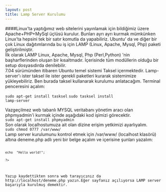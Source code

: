 ```yaml
---
layout: post
title: Lamp Server Kurulumu
---
```


####Linux’ta yaptığımız web sitelerini yayınlamak için bildiğimiz üzere Apache+PHP+MySql üçlüsü kurulur. Bunları ayrı ayrı kurmak mümkünken Linux’ta hepsini tek bir satır komutla da yapabiliriz. Ubuntu’ da ve diğer bir çok Linux dağıtımlarında bu iş için LAMP (Linux, Apache, Mysql, Php) paketi geliştirilmiştir.<br>
    İlk olarak LAMP Linux, Apache, Mysql, Php (Perl,Python) 'nin başharflerinden oluşan bir kısaltmadır. İçerisinde tüm modüllerin olduğu bir setup dosyasıdırda denilebilir. <br>
    7.04 sürümünden itibaren Ubuntu temel sistemi Taksel içermektedir. Lamp-server'ı ister taksel ile ister gerekli paketleri kurarak sistemimize yükleyebiliriz. Ben burada taksel kullanarak kurulumu anlatacağım. Terminal penceresini açalım:

<code>sudo apt-get install tasksel</code>
<code>sudo tasksel install lamp-server</code>

Vazgeçilmez web tabanlı MYSQL veritabanı yönetim aracı olan phpmyadmin'i kurmak içinde aşağıdaki kod işimizi görecektir.<br>
<code>sudo apt-get install phpmyadmin</code><br>
Son olarak localhostumuza ait olan dizine erişim yetkimizi ayarlıyalım.<br>
<code>sudo chmod 0777 /var/www/</code><br>
Lamp server kurulumunu kontrol etmek için /var/www/ (localhost klasörü) altına deneme.php adlı yeni bir belge açalım ve içerisine şunları yazalım:<br>
<code><?php</code><br>
    <code>echo  "Hello world!";</code><br>
    <code>?></code>

Yazıp kaydettikten sonra web tarayıcınız da http://localhost/deneme.php yazın.Eğer sayfanız açılıyorsa LAMP server başarıyla kurulmuş demektir.

